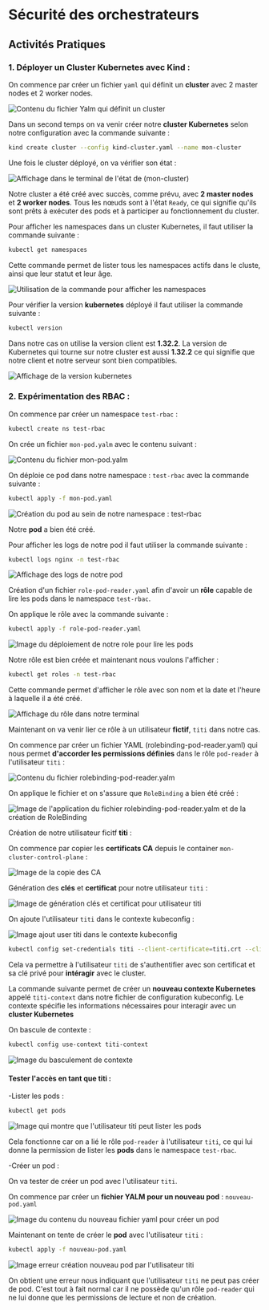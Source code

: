  
# Sécurité des orchestrateurs

## Activités Pratiques

### 1. Déployer un Cluster Kubernetes avec Kind : 

On commence par créer un fichier `yaml` qui définit un **cluster** avec 2 master nodes et 2 worker nodes.

![Contenu du fichier Yalm qui définit un cluster](screen/Session3/Kind-cluster-fichier-yaml.png)

Dans un second temps on va venir créer notre **cluster Kubernetes** selon notre configuration avec la commande suivante : 

```bash
kind create cluster --config kind-cluster.yaml --name mon-cluster
```

Une fois le cluster déployé, on va vérifier son état : 

![Affichage dans le terminal de l'état de (mon-cluster)](screen/Session3/Etat-cluster.png)

Notre cluster a été créé avec succès, comme prévu, avec **2 master nodes** et **2 worker nodes**. Tous les nœuds sont à l'état `Ready`, ce qui signifie qu'ils sont prêts à exécuter des pods et à participer au fonctionnement du cluster.

Pour afficher les namespaces dans un cluster Kubernetes, il faut utiliser la commande suivante :  

```bash
kubectl get namespaces
```

Cette commande permet de lister tous les namespaces actifs dans le cluste, ainsi que leur statut et leur âge.

![Utilisation de la commande pour afficher les namespaces](screen/Session3/affichage-namespace.png)

Pour vérifier la version **kubernetes** déployé il faut utiliser la commande suivante : 

```bash
kubectl version
```

Dans notre cas on utilise la version client est **1.32.2**.
La version de Kubernetes qui tourne sur notre cluster est aussi **1.32.2** ce qui signifie que notre client et notre serveur sont bien compatibles.

![Affichage de la version kubernetes](screen/Session3/version-kubernetes.png)


### 2. Expérimentation des RBAC : 

On commence par créer un namespace `test-rbac` : 

```bash
kubectl create ns test-rbac
```

On crée un fichier `mon-pod.yalm` avec le contenu suivant : 

![Contenu du fichier mon-pod.yalm](screen/Session3/fichier-mon-pod-yaml.png)

On déploie ce pod dans notre namespace : `test-rbac` avec la commande suivante : 

```bash
kubectl apply -f mon-pod.yaml
```

![Création du pod au sein de notre namespace : test-rbac](screen/Session3/Creation-pod-dans-test-rbac-namespace.png)

Notre **pod** a bien été créé.

Pour afficher les logs de notre pod il faut utiliser la commande suivante : 

```bash
kubectl logs nginx -n test-rbac
```

![Affichage des logs de notre pod](screen/Session3/logs-pods.png)

Création d'un fichier `role-pod-reader.yaml` afin d'avoir un **rôle** capable de lire les pods dans le namespace `test-rbac`. 

On applique le rôle avec la commande suivante : 

```bash
kubectl apply -f role-pod-reader.yaml
```

![Image du déploiement de notre role pour lire les pods](screen/Session3/Deploiement-role-lire-pod.png)

Notre rôle est bien créée et maintenant nous voulons l'afficher : 

```bash
kubectl get roles -n test-rbac
```
Cette commande permet d'afficher le rôle avec son nom et la date et l'heure à laquelle il a été créé.

![Affichage du rôle dans notre terminal](screen/Session3/affichage-role.png)

Maintenant on va venir lier ce rôle à un utilisateur **fictif**, `titi` dans notre cas. 

On commence par créer un fichier YAML (rolebinding-pod-reader.yaml) qui nous permet **d'accorder les permissions définies** dans le rôle `pod-reader` à l'utilisateur `titi` : 


![Contenu du fichier rolebinding-pod-reader.yalm](screen/Session3/fichier-yalm-rolebinding.png)

On applique le fichier et on s'assure que `RoleBinding` a bien été créé : 

![Image de l'application du fichier rolebinding-pod-reader.yalm et de la création de RoleBinding](screen/Session3/application-creation-RoleBinding.png)

Création de notre utilisateur ficitf **titi** : 

On commence par copier les **certificats CA** depuis le container `mon-cluster-control-plane` : 

![Image de la copie des CA](screen/Session3/Copie-CA.png)

Génération des **clés** et **certificat** pour notre utilisateur `titi` : 

![Image de génération clés et certificat pour utilisateur titi](screen/Session3/Generation-cle-certificat.png)

On ajoute l'utilisateur `titi` dans le contexte kubeconfig : 

![Image ajout user titi dans le contexte kubeconfig](screen/Session3/Ajout-user-titi.png) 

```bash
kubectl config set-credentials titi --client-certificate=titi.crt --client-key=titi.key
```
Cela va permettre à l'utilisateur `titi` de s'authentifier avec son certificat et sa clé privé pour **intéragir** avec le cluster.

La commande suivante permet de créer un **nouveau contexte Kubernetes** appelé `titi-context` dans notre fichier de configuration kubeconfig. Le contexte spécifie les informations nécessaires pour interagir avec un **cluster Kubernetes**

On bascule de contexte : 

```bash
kubectl config use-context titi-context
```

![Image du basculement de contexte](screen/Session3/Bascule-de-contexte.png)

#### Tester l'accès en tant que titi : 

-Lister les pods : 

```bash
kubectl get pods
```
![Image qui montre que l'utilisateur titi peut lister les pods](screen/Session3/Liste-pods-titi.png)

Cela fonctionne car on a lié le rôle `pod-reader` à l'utilisateur `titi`, ce qui lui donne la permission de lister les **pods** dans le namespace `test-rbac`.

-Créer un pod : 

On va tester de créer un pod avec l'utilisateur `titi`. 

On commence par créer un **fichier YALM pour un nouveau pod** : `nouveau-pod.yaml`

![Image du contenu du nouveau fichier yaml pour créer un pod](screen/Session3/Content-file-nouveau-pod.png)

Maintenant on tente de créer le **pod** avec l'utilisateur `titi` : 

```bash
kubectl apply -f nouveau-pod.yaml
```

![Image erreur création nouveau pod par l'utilisateur titi](screen/Session3/Erreur-creation-pod.png)

On obtient une erreur nous indiquant que l'utilisateur `titi` ne peut pas créer de pod. C'est tout à fait normal car il ne possède qu'un rôle `pod-reader` qui ne lui donne que les permissions de lecture et non de création.